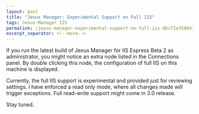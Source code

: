 ```yaml
---
layout: post
title: "Jexus Manager: Experimental Support on Full IIS"
tags: Jexus-Manager IIS
permalink: /jexus-manager-experimental-support-on-full-iis-8bcf2e350647
excerpt_separator: <!--more-->
---
```

If you run the latest build of Jexus Manager for IIS Express Beta 2 as administrator, you might notice an extra node listed in the Connections panel. By double clicking this node, the configuration of full IIS on this machine is displayed.

Currently, the full IIS support is experimental and provided just for reviewing settings. I have enforced a read only mode, where all changes made will trigger exceptions. Full read-write support might come in 3.0 release.

Stay tuned.
<!--more-->